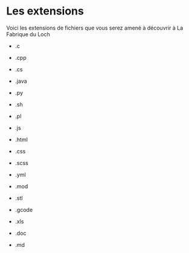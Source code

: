 # Les extensions

Voici les extensions de fichiers que vous serez amené à découvrir à La Fabrique du Loch

- .c
- .cpp
- .cs
- .java
- .py
- .sh
- .pl
- .js
- .html
- .css
- .scss
- .yml

- .mod
- .stl
- .gcode
- .xls
- .doc
- .md
